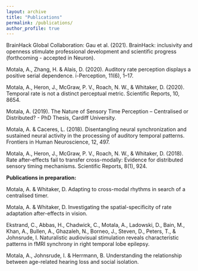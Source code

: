 ```yaml
---
layout: archive
title: "Publications"
permalink: /publications/
author_profile: true
---
```


BrainHack Global Collaboration: Gau et al. (2021). BrainHack: inclusivity and openness stimulate professional development and scientific progress (forthcoming - accepted in Neuron).

Motala, A., Zhang, H. & Alais, D. (2020). Auditory rate perception displays a positive serial dependence. i-Perception, 11(6), 1–17. 

Motala, A., Heron, J., McGraw, P. V., Roach, N. W., & Whitaker, D. (2020). Temporal rate is not a distinct perceptual metric. Scientific Reports, 10, 8654. 

Motala, A. (2019). The Nature of Sensory Time Perception – Centralised or Distributed? - PhD Thesis, Cardiff University.

Motala, A. & Caceres, L. (2018). Disentangling neural synchronization and sustained neural activity in the processing of auditory temporal patterns. Frontiers in Human Neuroscience, 12, 497.

Motala, A., Heron, J., McGraw, P. V., Roach, N. W., & Whitaker, D. (2018). Rate after-effects fail to transfer cross-modally: Evidence for distributed sensory timing mechanisms. Scientific Reports, 8(1), 924. 



**Publications in preparation:**

Motala, A. & Whitaker, D. Adapting to cross-modal rhythms in search of a centralised timer.

Motala, A. & Whitaker, D. Investigating the spatial-specificity of rate adaptation after-effects in vision.

Ekstrand, C., Abbas, H., Chadwick, C., Motala, A., Ladowski, D., Bain, M., Khan, A., Bullen, A.,   Ghazaleh, N., Borneo, J., Steven, D., Peters, T., & Johnsrude, I.  Naturalistic audiovisual stimulation reveals characteristic patterns in fMRI synchrony in right temporal lobe epilepsy.

Motala, A., Johnsrude, I. & Herrmann, B. Understanding the relationship between age-related hearing loss and social isolation.


​
